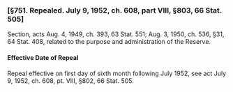 ### [§751. Repealed. July 9, 1952, ch. 608, part VIII, §803, 66 Stat. 505] ###

Section, acts Aug. 4, 1949, ch. 393, 63 Stat. 551; Aug. 3, 1950, ch. 536, §31, 64 Stat. 408, related to the purpose and administration of the Reserve.

#### Effective Date of Repeal ####

Repeal effective on first day of sixth month following July 1952, see act July 9, 1952, ch. 608, pt. VIII, §802, 66 Stat. 505.